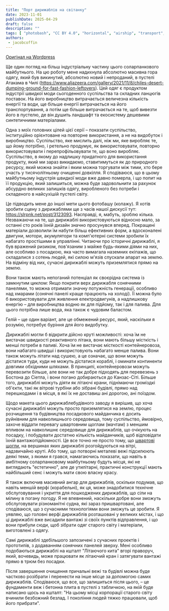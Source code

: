 ```yaml
---
title: "Порт дирижаблів на світанку"
date: 2023-11-01
publishDate: 2025-04-29
draft: false
description: ""
tags: [ "photobash", "CC BY 4.0", "horizontal", "airship", "transport", "desert"]
authors:
 - jacobcoffin
---
```


[Оригінал на Wordpress](https://jacobcoffinwrites.wordpress.com/2023/11/01/airshipyard-in-early-morning-photobash/)

Ще один погляд на більш індустріальну частину цього соларпанкового майбутнього. На цю роботу мене надихнула абсолютно масивна гора одягу, який був викинутий, абсолютно новий і непроданий, в пустелі Атакама в Чилі (https://www.aljazeera.com/gallery/2021/11/8/chiles-desert-dumping-ground-for-fast-fashion-leftovers). Цей одяг є продуктом індустрії швидкої моди сьогоденного суспільства та складних ланцюгів поставок. На його виробництво витрачається величезна кількість енергії та води, ще більше енергії витрачається на його транспортування, а потім ще більше витрачається на те, щоб вивезти його в пустелю, де він душить ландшафт та екосистему дешевими синтетичними матеріалами.

Одна з моїх головних цілей цієї серії – показати суспільство, інституційно орієнтоване на повторне використання, а не на видобуток і виробництво. Суспільство, яке мислить далі, ніж ми, яке виробляє те, що йому потрібно, і ретельно продумує, як використовувати, повторно використовувати і перепрофільовувати те, що воно виробляє. Суспільство, в якому до надлишку придатного для використання продукту, який ми зараз викидаємо, ставитимуться як до природного ресурсу, який можна знайти і яким можна торгувати між тими, хто бере участь у тисячолітньому очищенні довкілля. Я сподіваюся, що в цьому майбутньому індустрія швидкої моди вже давно померла, і що попит на її продукцію, який залишиться, можна буде задовольнити за рахунок абсурдно великих залишків одягу, виробленого без потреби і складеного в найсухішій пустелі світу.

Це підводить мене до іншої мети цього фотобашу (колажу). Я хотів зробити сцену з дирижаблями ще з часів нашої дискусії тут: https://slrpnk.net/post/3123093. Насправді, я, мабуть, зроблю кілька. Незважаючи на те, що дирижаблі використовуються відносно мало, за останні сто років їхній дизайн значно просунувся вперед. Покращені матеріали дозволили їм набути більш ефективних форм, а вдосконалені двигуни, мотори, акумулятори та комп'ютерні системи зробили їх набагато простішими в управлінні. Читаючи про історичні дирижаблі, я був вражений ризиком, пов'язаним з майже будь-якими діями на них, але особливо з посадкою, яка часто вимагала наземних екіпажів, що складалися з сотень людей, які силою м'язів спускали апарат на землю. На відміну від них, сучасні дирижаблі можуть приземлятися прямо на землю.

Вони також мають непоганий потенціал як своєрідна система із замкнутим циклом: Якщо покрити верх дирижабля сонячними панелями, то можна отримати значну потужність генерації, особливо над хмарами (сонячні панелі краще працюють на холоді). Її можна було б використовувати для живлення електродвигунів, а надлишкову енергію – для виробництва водню як для підйому, так і для палива. Для цього потрібна лише вода, яка також є чудовим баластом.

Гелій – ще один варіант, але це обмежений ресурс, який, наскільки я розумію, потребує буріння для його видобутку. 

Дирижаблі могли б відкрити дійсно круті можливості: хоча їм не вистачає швидкості реактивного літака, вони мають більшу місткість і менші потреби в паливі. Хоча їм не вистачає місткості контейнеровоза, вони набагато швидші і використовують набагато менше палива. Вони також можуть літати над сушею, а це означає, що вони можуть дістатися туди, куди не можуть дістатися кораблі, і оминати континенти довгими обхідними шляхами. В принципі, контейнеровози можуть перевозити більше, але вони не так добре підходять для перевезень з Бостона до Сіетла, і вони погано добираються до Канзас-Сіті. Більше того, дирижаблі можуть діяти як літаючі крани, піднімаючи громіздкі об'єкти, такі як вітрові турбіни або зібрані будівлі, прямо над перешкодами і в місця, в які їх не доставиш ані дорогою, ані поїздом.

Щодо макета цього дирижаблебудівного заводу я вирішив, що хоча сучасні дирижаблі можуть просто приземлятися на землю, процес розчищення та будівництва посадкового майданчика є досить руйнівним для навколишнього середовища, тому суспільство, ймовірно, захоче віддати перевагу швартовним щоглам (мачтам) з меншим впливом на навколишнє середовище для дирижаблів, що очікують на посадку, і побудувати достатню кількість майданчиків, щоб відповідати їхній вантажопідйомності. Це все точно не просто тому, що [швартові щогли](https://en.wikipedia.org/wiki/Mooring_mast), на вершинах яких дирижаблі розгойдуються на вітрі, надзвичайно круті. Або тому, що потворні металеві вежі підсилюють деякі теми, з якими я грався, намагаючись показати, що навіть в амбітному соларпанковому майбутньому будуть місця, які не виглядають "естетично", але де утилітарні, практичні конструкції мають найбільший сенс і можуть мати свою власну красу.

Я також включив масивний ангар для дирижаблів, оскільки подумав, що навіть меншій верфі (корабельні), як ця, може знадобитися технічне обслуговування і укриття для пошкоджених дирижаблів, що сіли на мілину в погану погоду. Я не впевнений, наскільки добре вони зможуть обслуговувати різноманітні судна, які зараз пришвартовані, але сподіваюся, що з сучасними технологіями вони зможуть це зробити. Я уявляю, що головні верфі дирижаблів розташовані у великих містах, і що ці дирижаблі вже висадили вантажі зі своїх пунктів відправлення, і що вони прибули сюди, щоб зібрати одяг старого світу і матеріали, виготовлені з одягу.

Самі дирижаблі здебільшого запозичені з сучасних проектів і прототипів, з додаванням сонячних панелей зверху. Мені особливо подобаються дирижаблі на кшталт "Літаючого кита" вгорі праворуч, який, вочевидь, може працювати як літаючий кран і затягувати вантажі прямо в трюм без посадки.

Після завершення очищення причальні вежі та будівлі можна буде частково розібрати і перенести на інше місце за допомогою самих дирижаблів. Сподіваюся, що все, що залишиться після цього, – це фундаменти веж і бетонна плита в пустелі з табличкою, на якій буде написано щось на кшталт: "На цьому місці корпорації старого світу вчинили безбожний безлад. І покоління людей тяжко працювали, щоб його прибрати".
